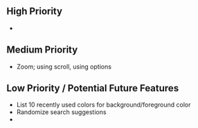 ## High Priority

-

## Medium Priority

- Zoom; using scroll, using options

## Low Priority / Potential Future Features

- List 10 recently used colors for background/foreground color
- Randomize search suggestions
-
